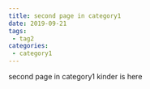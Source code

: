 ```yaml
---
title: second page in category1
date: 2019-09-21
tags:
 - tag2
categories:
 - category1
---
```


second page in category1
kinder is here
